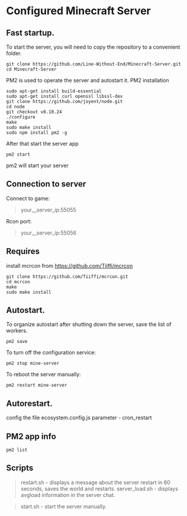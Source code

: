 # Configured Minecraft Server

## Fast startup.
To start the server, you will need to copy the repository to a convenient folder.
```
git clone https://github.com/Line-Without-End/Minecraft-Server.git
cd Minecraft-Server
```
PM2 is used to operate the server and autostart it.
PM2 installation 
```
sudo apt-get install build-essential
sudo apt-get install curl openssl libssl-dev
git clone https://github.com/joyent/node.git
cd node
git checkout v0.10.24
./configure
make
sudo make install
sudo npm install pm2 -g
```
After that start the server app
```
pm2 start
```
pm2 will start your server
## Connection to server
Connect to game:
> your__server_ip:55055

Rcon port:
> your__server_ip:55056
## Requires
install mcrcon from https://github.com/Tiiffi/mcrcon
```
git clone https://github.com/Tiiffi/mcrcon.git
cd mcrcon
make
sudo make install
```
## Autostart.
To organize autostart after shutting down the server, save the list of workers.
```
pm2 save
```
To turn off the configuration service:
```
pm2 stop mine-server
```
To reboot the server manually:
```
pm2 restart mine-server
```
## Autorestart.
config the file ecosystem.config.js parameter - cron_restart
## PM2 app info
```
pm2 list
```
## Scripts
> restart.sh - displays a message about the server restart in 60 seconds, saves the world and restarts.
> server_load.sh - displays avgload information in the server chat.

> start.sh - start the server manually.